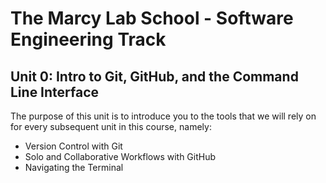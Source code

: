 # The Marcy Lab School - Software Engineering Track
## Unit 0: Intro to Git, GitHub, and the Command Line Interface 

The purpose of this unit is to introduce you to the tools that we will rely on for every subsequent unit in this course, namely:
* Version Control with Git
* Solo and Collaborative Workflows with GitHub
* Navigating the Terminal
